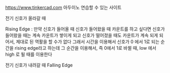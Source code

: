 https://www.tinkercad.com
아두이노 연습할 수 있는 사이트


전기 신호가 올라갈 때 

Rising Edge
: 만약 신호가 들어올 때 신호가 들어왔을 때 카운트를 하고 싶다면 신호가 들어왔을 때는 계속 
카운트가 쌓이게 되고 신호가 떨어졌을 때도 카운트가 계속 되게 되어서, 제대로 된 역활을 할 수가 없다
그래서 시간을 이용해서 신호가 0 에서 1로 되는 순간을 rising edge라고 하는데 
그 순간을 이용해서, 즉 0에서 1로 바뀔 때, 
low 에서 high 로 될 때를 이용한다


전기 신호가 내려갈 때 
Falling Edge


```c++

```

